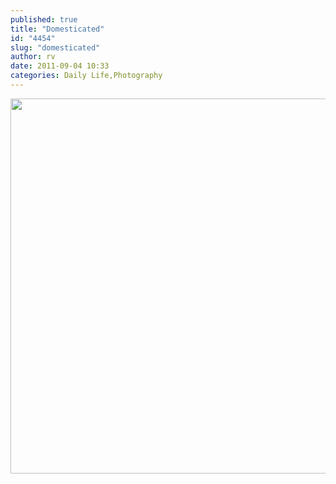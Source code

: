 ```yaml
---
published: true
title: "Domesticated"
id: "4454"
slug: "domesticated"
author: rv
date: 2011-09-04 10:33
categories: Daily Life,Photography
---
```

<a href="https://s3.amazonaws.com/cfwblog/uploads/2011/09/Domesticated.jpg"><img class="aligncenter size-large wp-image-4455" title="Domesticated" src="https://s3.amazonaws.com/cfwblog/uploads/2011/09/Domesticated-600x600.jpg" alt="" width="600" height="600" /></a>